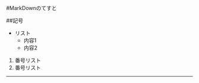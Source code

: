 ﻿#MarkDownのてすと

##記号

* リスト
    * 内容1
    * 内容2

1. 番号リスト
2. 番号リスト

---
[リンクのテキスト]: http://yahoo.co.jp "タイトル"
